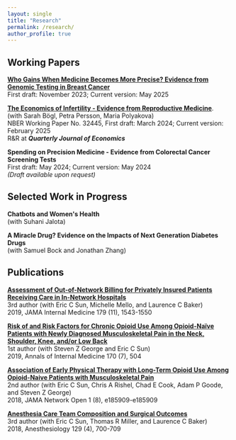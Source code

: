 ```yaml
---
layout: single
title: "Research"
permalink: /research/
author_profile: true
---
```


## Working Papers
[**Who Gains When Medicine Becomes More Precise? Evidence from Genomic Testing in Breast Cancer**](/files/moshfegh_labor_regulations.pdf) <br>
First draft: November 2023; Current version: May 2025

[**The Economics of Infertility - Evidence from Reproductive Medicine**](https://www.nber.org/system/files/working_papers/w32445/w32445.pdf).<br>
(with Sarah Bögl, Petra Persson,  Maria Polyakova) <br>
NBER Working Paper No. 32445, First draft: March 2024; Current version: February 2025 <br>
R&R at ***Quarterly Journal of Economics*** <br> 

**Spending on Precision Medicine - Evidence from Colorectal Cancer Screening Tests** <br>
First draft: May 2024; Current version:  May 2024 <br>
*(Draft available upon request)*
 
## Selected Work in Progress
**Chatbots and Women's Health** <br>
(with Suhani Jalota)

**A Miracle Drug? Evidence on the Impacts of Next Generation Diabetes Drugs** <br>
(with Samuel Bock and Jonathan Zhang)

## Publications
[**Assessment of Out-of-Network Billing for Privately Insured Patients Receiving Care in In-Network Hospitals**](https://jamanetwork.com/journals/jamainternalmedicine/fullarticle/2740802) <br>
3rd author (with Eric C Sun, Michelle Mello, and Laurence C Baker) <br>
2019, JAMA Internal Medicine 179 (11), 1543-1550 <br>

[**Risk of and Risk Factors for Chronic Opioid Use Among Opioid-Naïve Patients with Newly Diagnosed Musculoskeletal Pain in the Neck, Shoulder, Knee, and/or Low Back**](https://www.acpjournals.org/doi/10.7326/M18-2261?url_ver=Z39.88-2003&rfr_id=ori:rid:crossref.org&rfr_dat=cr_pub%20%200pubmed) <br>
1st author (with Steven Z George and Eric C Sun) <br>
2019, Annals of Internal Medicine 170 (7), 504 

[**Association of Early Physical Therapy with Long-Term Opioid Use Among Opioid-Naive Patients with Musculoskeletal Pain**](https://jamanetwork.com/journals/jamanetworkopen/fullarticle/2718095) <br>
2nd author (with  Eric C Sun, Chris A Rishel, Chad E Cook, Adam P Goode, and Steven Z George) <br>
2018, JAMA Network Open 1 (8), e185909-e185909

[**Anesthesia Care Team Composition and Surgical Outcomes**](https://journals.lww.com/anesthesiology/pages/default.aspx) <br>
3rd author (with Eric C Sun, Thomas R Miller, and Laurence C Baker) <br>
2018, Anesthesiology 129 (4), 700-709

